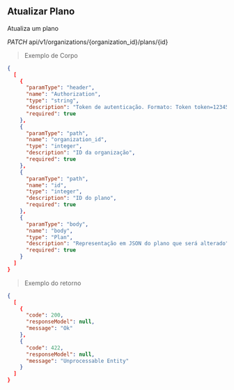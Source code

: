 ## Atualizar Plano

Atualiza um plano

<div class="api-endpoint">
  <div class="endpoint-data">
    <i class="label label-get">PATCH</i>
     api/v1/organizations/{organization_id}/plans/{id}
  </div>
</div>


> Exemplo de Corpo

```json
{
  [
    {
      "paramType": "header",
      "name": "Authorization",
      "type": "string",
      "description": "Token de autenticação. Formato: Token token=123456",
      "required": true
    },
    {
      "paramType": "path",
      "name": "organization_id",
      "type": "integer",
      "description": "ID da organização",
      "required": true
    },
    {
      "paramType": "path",
      "name": "id",
      "type": "integer",
      "description": "ID do plano",
      "required": true
    },
    {
      "paramType": "body",
      "name": "body",
      "type": "Plan",
      "description": "Representação em JSON do plano que será alterado",
      "required": true
    }
  ]
}
```

> Exemplo do retorno

```json
{
  [
    {
      "code": 200,
      "responseModel": null,
      "message": "Ok"
    },
    {
      "code": 422,
      "responseModel": null,
      "message": "Unprocessable Entity"
    }
  ]
}
```
